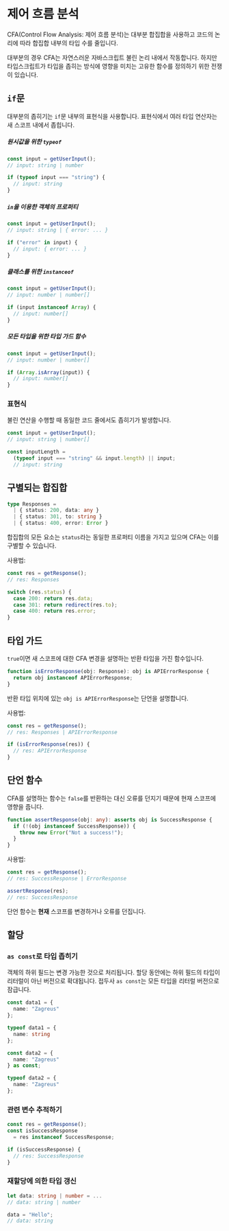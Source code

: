 # 제어 흐름 분석

CFA(Control Flow Analysis: 제어 흐름 분석)는 대부분 합집합을 사용하고 코드의 논리에 따라 합집합 내부의 타입 수를 줄입니다.

대부분의 경우 CFA는 자연스러운 자바스크립트 불린 논리 내에서 작동합니다. 하지만 타입스크립트가 타입을 좁히는 방식에 영향을 미치는 고유한 함수를 정의하기 위한 전쟁이 있습니다.

## `if`문

대부분의 좁히기는 `if`문 내부의 표현식을 사용합니다. 표현식에서 여러 타입 연산자는 새 스코프 내에서 좁힙니다.

##### 원시값을 위한 `typeof`

```ts
const input = getUserInput();
// input: string | number

if (typeof input === "string") {
  // input: string
}
```

##### `in`을 이용한 객체의 프로퍼티

```ts
const input = getUserInput();
// input: string | { error: ... }

if ("error" in input) {
  // input: { error: ... }
}
```

##### 클래스를 위한 `instanceof`

```ts
const input = getUserInput();
// input: number | number[]

if (input instanceof Array) {
  // input: number[]
}
```

##### 모든 타입을 위한 타입 가드 함수

```ts
const input = getUserInput();
// input: number | number[]

if (Array.isArray(input)) {
  // input: number[]
}
```

### 표현식

불린 연산을 수행할 때 동일한 코드 줄에서도 좁히기가 발생합니다.

```ts
const input = getUserInput();
// input: string | number[]

const inputLength =
  (typeof input === "string" && input.length) || input;
  // input: string
```

## 구별되는 합집합

```ts
type Responses =
  | { status: 200, data: any }
  | { status: 301, to: string }
  | { status: 400, error: Error }
```

합집합의 모든 요소는 `status`라는 동일한 프로퍼티 이름을 가지고 있으며 CFA는 이를 구별할 수 있습니다.

사용법:

```ts
const res = getResponse();
// res: Responses

switch (res.status) {
  case 200: return res.data;
  case 301: return redirect(res.to);
  case 400: return res.error;
}
```

## 타입 가드

`true`이면 새 스코프에 대한 CFA 변경을 설명하는 반환 타입을 가진 함수입니다.

```ts
function isErrorResponse(obj: Response): obj is APIErrorResponse {
  return obj instanceof APIErrorResponse;
}
```

반환 타입 위치에 있는 `obj is APIErrorResponse`는 단언을 설명합니다.

사용법:

```ts
const res = getResponse();
// res: Responses | APIErrorResponse

if (isErrorResponse(res)) {
  // res: APIErrorResponse
}
```

## 단언 함수

CFA를 설명하는 함수는 `false`를 반환하는 대신 오류를 던지기 때문에 현재 스코프에 영향을 줍니다.

```ts
function assertResponse(obj: any): asserts obj is SuccessResponse {
  if (!(obj instanceof SuccessResponse)) {
    throw new Error("Not a success!");
  }
}
```

사용법:

```ts
const res = getResponse();
// res: SuccessResponse | ErrorResponse

assertResponse(res);
// res: SuccessResponse
```

단언 함수는 **현재** 스코프를 변경하거나 오류를 던집니다.

## 할당

### `as const`로 타입 좁히기

객체의 하위 필드는 변경 가능한 것으로 처리됩니다. 할당 동안에는 하위 필드의 타입이 리터럴이 아닌 버전으로 확대됩니다. 접두사 `as const`는 모든 타입을 리터럴 버전으로 잠급니다.

```ts
const data1 = {
  name: "Zagreus"
};

typeof data1 = {
  name: string
};

const data2 = {
  name: "Zagreus"
} as const;

typeof data2 = {
  name: "Zagreus"
};
```

### 관련 변수 추적하기

```ts
const res = getResponse();
const isSuccessResponse
  = res instanceof SuccessResponse;

if (isSuccessResponse) {
  // res: SuccessResponse
}
```

### 재할당에 의한 타입 갱신

```ts
let data: string | number = ...
// data: string | number

data = "Hello";
// data: string
```

